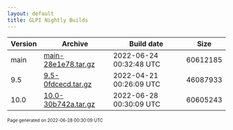 ```yaml
---
layout: default
title: GLPI Nightly Builds
---
```


Version|Archive|Build date|Size
---|---|---|---
main|[main-28e1e78.tar.gz](main-28e1e78.tar.gz)|2022-06-24 00:32:48 UTC|60612185
9.5|[9.5-0fdcecd.tar.gz](9.5-0fdcecd.tar.gz)|2022-04-21 00:26:09 UTC|46087933
10.0|[10.0-30b742a.tar.gz](10.0-30b742a.tar.gz)|2022-06-28 00:30:09 UTC|60605243

<font size="1">Page generated on 2022-06-28 00:30:09 UTC</font>

